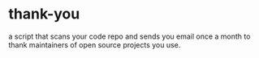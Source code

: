 # thank-you
a script that scans your code repo and sends you email once a month to thank maintainers of open source projects you use.
